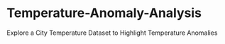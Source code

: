 # Temperature-Anomaly-Analysis
Explore a City Temperature Dataset to Highlight Temperature Anomalies 
